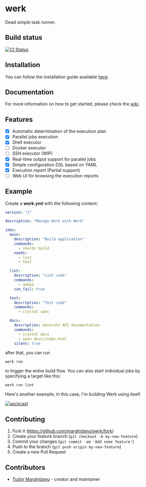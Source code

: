 # werk

Dead simple task runner.

## Build status

[![CI Status](https://github.com/marghidanu/werk/workflows/CI/badge.svg)](https://github.com/marghidanu/werk/actions)

## Installation

You can follow the installation guide available [here](https://github.com/marghidanu/werk/wiki/Installation).

## Documentation

For more information on how to get started, please check the [wiki](https://github.com/marghidanu/werk/wiki/Guide).

## Features

- [x] Automatic determination of the execution plan
- [x] Parallel jobs execution
- [x] Shell executor
- [ ] Docker executor
- [ ] SSH executor (WIP)
- [x] Real-time output support for parallel jobs
- [x] Simple configuration DSL based on YAML
- [x] Execution report (Partial support)
- [ ] Web UI for browsing the execution reports

## Example

Create a **werk.yml** with the following content:

```yaml
version: "1"

description: "Manage Werk with Werk"

jobs:
  main:
    description: "Build application"
    commands:
      - shards build
    needs:
      - lint
      - test

  lint:
    description: "Lint code"
    commands:
      - ameba
    can_fail: true

  test:
    description: "Test code"
    commands:
      - crystal spec

  docs:
    description: Generate API documentation
    commands:
      - crystal docs
      - open docs/index.html
    silent: true
```

after that, you can run

```
werk run
```

to trigger the entire build flow. You can also start individual jobs by specifying a target like this:

```
werk run lint
```

Here's another example; in this case, I'm building Werk using itself.

[![asciicast](https://asciinema.org/a/ssMl6y1R2RcaDgfTHj5uJejzH.svg)](https://asciinema.org/a/ssMl6y1R2RcaDgfTHj5uJejzH)

## Contributing

1. Fork it (<https://github.com/marghidanu/werk/fork>)
2. Create your feature branch (`git checkout -b my-new-feature`)
3. Commit your changes (`git commit -am 'Add some feature'`)
4. Push to the branch (`git push origin my-new-feature`)
5. Create a new Pull Request

## Contributors

- [Tudor Marghidanu](https://github.com/marghidanu) - creator and maintainer
